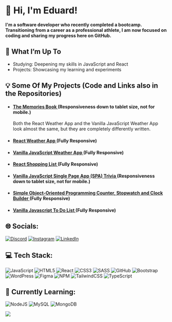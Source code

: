 # 👋 Hi, I'm Eduard!
**I'm a software developer who recently completed a bootcamp. Transitioning from a career as a professional athlete, I am now focused on coding and sharing my progress here on GitHub.**
## 🔧 What I’m Up To
* Studying: Deepening my skills in JavaScript and React
* Projects: Showcasing my learning and experiments

## 💡 Some Of My Projects (Code and Links also in the Repositories)
* #### [ The Memories Book ](https://the-memories-book.netlify.app/) (Responsiveness down to tablet size, not for mobile.)
  Both the React Weather App and the Vanilla JavaScript Weather App look almost the same, but they are completely differently written.
* #### [ React Weather App ](https://react-weather-appv2-remake.netlify.app/) (Fully Responsive)
* #### [ Vanilla JavaScript Weather App ](https://eduard-weather-app.netlify.app/) (Fully Responsive)
* #### [ React Shopping List ](https://eduard-shopping-list.netlify.app/) (Fully Responsive)
* #### [ Vanilla JavaScript  Single Page App (SPA) Trivia ](https://trivia-app-eduard.netlify.app/) (Responsiveness down to tablet size, not for mobile.)
* #### [ Simple Object-Oriented Programming Counter, Stopwatch and Clock Builder ](https://counter-stopwatch-clock.netlify.app/) (Fully Responsive)
* #### [ Vanilla Javascript To Do List ](https://eduard-to-do-list.netlify.app/) (Fully Responsive)


## 🌐 Socials:
[![Discord](https://img.shields.io/badge/Discord-%237289DA.svg?logo=discord&logoColor=white)](https://discord.gg/blablaxn) [![Instagram](https://img.shields.io/badge/Instagram-%23E4405F.svg?logo=Instagram&logoColor=white)](https://www.instagram.com/eocunschi?igsh=MWc4ejJwdzJhc2Q5ag%3D%3D&utm_source=qr ) [![LinkedIn](https://img.shields.io/badge/LinkedIn-%230077B5.svg?logo=linkedin&logoColor=white)](https://www.linkedin.com/in/eduard-ocunschi/) 
## 💻 Tech Stack:
![JavaScript](https://img.shields.io/badge/javascript-%23323330.svg?style=for-the-badge&logo=javascript&logoColor=%23F7DF1E) ![HTML5](https://img.shields.io/badge/html5-%23E34F26.svg?style=for-the-badge&logo=html5&logoColor=white) ![React](https://img.shields.io/badge/react-%2320232a.svg?style=for-the-badge&logo=react&logoColor=%2361DAFB) ![CSS3](https://img.shields.io/badge/css3-%231572B6.svg?style=for-the-badge&logo=css3&logoColor=white) ![SASS](https://img.shields.io/badge/SASS-hotpink.svg?style=for-the-badge&logo=SASS&logoColor=white)  ![GitHub](https://img.shields.io/badge/github-%23121011.svg?style=for-the-badge&logo=github&logoColor=white) ![Bootstrap](https://img.shields.io/badge/bootstrap-%238511FA.svg?style=for-the-badge&logo=bootstrap&logoColor=white) ![WordPress](https://img.shields.io/badge/WordPress-%23117AC9.svg?style=for-the-badge&logo=WordPress&logoColor=white) ![Figma](https://img.shields.io/badge/figma-%23F24E1E.svg?style=for-the-badge&logo=figma&logoColor=white) ![NPM](https://img.shields.io/badge/NPM-%23CB3837.svg?style=for-the-badge&logo=npm&logoColor=white) ![TailwindCSS](https://img.shields.io/badge/tailwindcss-%2338B2AC.svg?style=for-the-badge&logo=tailwind-css&logoColor=white) ![TypeScript](https://img.shields.io/badge/typescript-%23007ACC.svg?style=for-the-badge&logo=typescript&logoColor=white) 
## 📖 Currently Learning: 
![NodeJS](https://img.shields.io/badge/node.js-6DA55F?style=for-the-badge&logo=node.js&logoColor=white) ![MySQL](https://img.shields.io/badge/mysql-4479A1.svg?style=for-the-badge&logo=mysql&logoColor=white) ![MongoDB](https://img.shields.io/badge/MongoDB-%234ea94b.svg?style=for-the-badge&logo=mongodb&logoColor=white)

![](https://github-readme-stats.vercel.app/api/top-langs/?username=Eduard-Ocunschi&theme=gruvbox&hide_border=false&include_all_commits=true&count_private=true&layout=compact)
